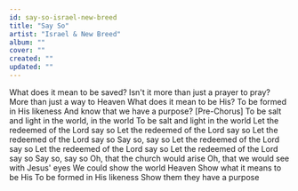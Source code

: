 ```yaml
---
id: say-so-israel-new-breed
title: "Say So"
artist: "Israel & New Breed"
album: ""
cover: ""
created: ""
updated: ""
---
```


What does it mean to be saved?
Isn't it more than just a prayer to pray?
More than just a way to Heaven
What does it mean to be His?
To be formed in His likeness
And know that we have a purpose?
[Pre-Chorus]
To be salt and light in the world, in the world
To be salt and light in the world
Let the redeemed of the Lord say so
Let the redeemed of the Lord say so
Let the redeemed of the Lord say so
Say so, say so
Let the redeemed of the Lord say so
Let the redeemed of the Lord say so
Let the redeemed of the Lord say so
Say so, say so
Oh, that the church would arise
Oh, that we would see with Jesus' eyes
We could show the world Heaven
Show what it means to be His
To be formed in His likeness
Show them they have a purpose